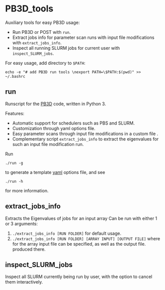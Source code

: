 # PB3D_tools
Auxiliary tools for easy PB3D usage:
- Run PB3D or POST with `run`.
- Extract jobs info for parameter scan runs with input file modifications with `extract_jobs_info`.
- Inspect all running SLURM jobs for current user with `inspect_SLURM_jobs`.

For easy usage, add directory to `$PATH`:
```
echo -e "# add PB3D run tools \nexport PATH=\$PATH:$(pwd)" >> ~/.bashrc
```

## run
Runscript for the [PB3D](http://pb3d.github.io/) code, written in Python 3.

Features:
- Automatic support for schedulers such as PBS and SLURM.
- Customization through yaml options file.
- Easy parameter scans through input file modifications in a custom file .
- Complementary script `extract_jobs_info` to extract the eigenvalues for such an input file modification run.

Run
```
./run -g
```
to generate a template [yaml](http://yaml.org/start.html) options file, and see
```
./run -h
```
for more information.

## extract_jobs_info
Extracts the Eigenvalues of jobs for an input array
Can be run with either 1 or 3 arguments:
1. `./extract_jobs_info [RUN FOLDER]` for default usage.
2. `./extract_jobs_info [RUN FOLDER] [ARRAY INPUT] [OUTPUT FILE]` where for the array input file can be specified, as well as the output file.
produced there.

## inspect_SLURM_jobs
Inspect all SLURM currently being run by user, with the option to cancel them interactively.
